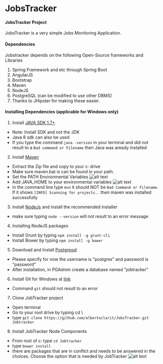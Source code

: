 JobsTracker
===========

#### JobsTracker  Project


JobsTracker is a very simple Jobs Monitoring Application. 

#### Dependencies

Jobstracker depends on the following Open-Source frameworks and Libraries

1. Spring Framework and etc through Spring Boot
2. AngularJS
3. Bootstrap
4. Maven
5. NodeJS
6. PostgreSQL (can be modified to use other DBMS)
7. Thanks to JHipster for making these easier.

#### Installing Dependencies (applicable for Windows only)


1. Install [JAVA SDK 1.7+](http://www.oracle.com/technetwork/java/javase/downloads/jdk7-downloads-1880260.html)
  * Note: Install SDK and not the JDK
  * Java 8 sdk can also be used
  * If you type the command `java -version` in your terminal and did not result to a `Bad command or Filename` then Java was aready installed
2. Install [Maven](http://mirror.rise.ph/apache/maven/maven-3/3.3.3/binaries/apache-maven-3.3.3-bin.zip)   
  * Extract the Zip file and copy to your c: drive
  * Make sure maven.bat is can be found in your path.
  * Set the PATH Environmental Variables ![alt text](https://github.com/albertoclarit/JobsTracker/blob/master/docs/setpath.png "Set Path")
  * Add JAVA_HOME to your environmental variables
![alt text](https://github.com/albertoclarit/JobsTracker/blob/master/docs/setjavahome.png "Set Path")
  * in the command line type `mvn` it should NOT be `Bad Command or Filename`. If it shows
   `[INFO] Scanning for projects..` then maven was installed successfully
   
3. Install [NodeJs](https://nodejs.org/en/) and install the recommended installer
  * make sure typing `node --version` will not result to an error message
      
4. Installing NodeJS packages
  * Install Grunt by typing `npm install -g grunt-cli`
  * Install Bower by typing `npm install -g bower`

5. Download and Install [Postgresql](http://www.enterprisedb.com/products-services-training/pgdownload#windows)
  * Please specify for now the username is "postgres" and password is "password"
  * After installation, in PGAdmin create a database named "jobtracker"
  
6. Install Git for Windows at [link](https://git-scm.com/download/win)
  * Command `git` should not result to an error
  
7. Clone JobTracker project
  * Open terminal
  * Go to your root drive by typing  cd \
  * type `git clone https://github.com/albertoclarit/JobsTracker.git Jobtracker`

8. Install JobTracker Node Components
  * From root of c: type `cd Jobtracker`
  * type `bower install`
  * there are packages that are in conflict and needs to be answered in the choices. 
  Choose the option that is needed by JobTracker
  ![alt text](https://github.com/albertoclarit/JobsTracker/blob/master/docs/choosebower.png "Choose")
  
   




